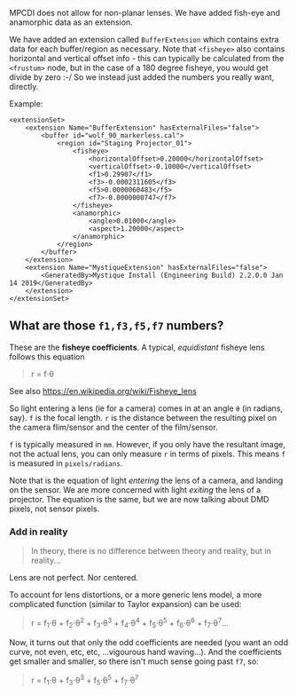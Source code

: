 MPCDI does not allow for non-planar lenses.
We have added fish-eye and anamorphic data as an extension.

We have added an extension called `BufferExtension` which contains extra data for each buffer/region as necessary.
Note that `<fisheye>` also contains horizontal and vertical offset info - this can typically be calculated from the `<frustum>` node, but in the case of a 180 degree fisheye, you would get divide by zero :-/ So we instead just added the numbers you really want, directly.

Example:

    <extensionSet>
        <extension Name="BufferExtension" hasExternalFiles="false">
            <buffer id="wolf_90_markerless.cal">
                <region id="Staging Projector_01">
                    <fisheye>
                        <horizontalOffset>0.20000</horizontalOffset>
                        <verticalOffset>-0.10000</verticalOffset>
                        <f1>0.29907</f1>
                        <f3>-0.0002311605</f3>
                        <f5>0.0000060483</f5>
                        <f7>-0.0000000747</f7>
                    </fisheye>
                    <anamorphic>
                        <angle>0.01000</angle>
                        <aspect>1.20000</aspect>
                    </anamorphic>
                </region>
            </buffer>
        </extension>
        <extension Name="MystiqueExtension" hasExternalFiles="false">
            <GeneratedBy>Mystique Install (Engineering Build) 2.2.0.0 Jan 14 2019</GeneratedBy>
        </extension>
    </extensionSet>


## What are those `f1,f3,f5,f7` numbers?

These are the **fisheye coefficients**. A typical, _equidistant_ fisheye lens follows this equation

> r = f⋅θ

See also https://en.wikipedia.org/wiki/Fisheye_lens

So light entering a lens (ie for a camera) comes in at an angle `θ` (in radians, say). `f` is the focal length. `r` is the distance between the resulting pixel on the camera flim/sensor and the center of the film/sensor.

`f` is typically measured in `mm`.  However, if you only have the resultant image, not the actual lens, you can only measure `r` in terms of pixels. This means `f` is measured in `pixels/radians`.

Note that is the equation of light _entering_ the lens of a camera, and landing on the sensor.  We are more concerned with light _exiting_ the lens of a projector.  The equation is the same, but we are now talking about DMD pixels, not sensor pixels.

### Add in reality

> In theory, there is no difference between theory and reality, but in reality...

Lens are not perfect.  Nor centered.

To account for lens distortions, or a more generic lens model, a more complicated function (similar to Taylor expansion) can be used:

> r = f<sub>1</sub>⋅θ + f<sub>2</sub>⋅θ<sup>2</sup> + f<sub>3</sub>⋅θ<sup>3</sup> + f<sub>4</sub>⋅θ<sup>4</sup> + f<sub>5</sub>⋅θ<sup>5</sup> + f<sub>6</sub>⋅θ<sup>6</sup> + f<sub>7</sub>⋅θ<sup>7</sup>...

Now, it turns out that only the odd coefficients are needed (you want an odd curve, not even, etc, etc, ...vigourous hand waving...).  And the coefficients get smaller and smaller, so there isn't much sense going past `f7`, so:
    
> r = f<sub>1</sub>⋅θ + f<sub>3</sub>⋅θ<sup>3</sup> + f<sub>5</sub>⋅θ<sup>5</sup> + f<sub>7</sub>⋅θ<sup>7</sup>
    

